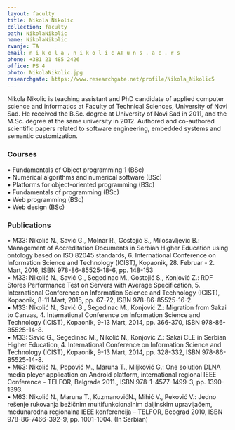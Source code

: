 ```yaml
---
layout: faculty
title: Nikola Nikolic
collection: faculty
path: NikolaNikolic
name: NikolaNikolic
zvanje: TA
email: n i k o l a . n i k o l i c AT u n s . a c . r s
phone: +381 21 485 2426
office: PS 4
photo: NikolaNikolic.jpg
researchgate: https://www.researchgate.net/profile/Nikola_Nikolic5
---
```

Nikola Nikolic is teaching assistant and PhD candidate of applied computer science and informatics at Faculty of Technical Sciences, University of Novi Sad. He received the B.Sc. degree at University of Novi Sad in 2011, and the M.Sc. degree at the same university in 2012. Authored and co-authored scientific papers related to software engineering, embedded systems and semantic customization.

### Courses

•	Fundamentals of Object programming 1 (BSc) <br />
•	Numerical algorithms and numerical software (BSc) <br />
•	Platforms for object-oriented programming (BSc) <br />
•	Fundamentals of programming (BSc) <br />
•	Web programming (BSc) <br />
•	Web design (BSc) <br />

### Publications
•	M33: Nikolić N., Savić G., Molnar R., Gostojić S., Milosavljevic B.: Management of Accreditation Documents in Serbian Higher Education using ontology based on ISO 82045 standards, 6. International Conference on Information Science and Technology (ICIST), Kopaonik, 28. Februar - 2. Mart, 2016, ISBN 978-86-85525-18-6, pp. 148-153 <br />
•	M33: Nikolić N., Savić G., Segedinac M., Gostojić S., Konjović Z.: RDF Stores Performance Test on Servers with Average Specification, 5. International Conference on Information Science and Technology (ICIST), Kopaonik, 8-11 Mart, 2015, pp. 67-72, ISBN 978-86-85525-16-2. <br />
•	M33: Nikolić N., Savić G., Segedinac M., Konjović Z.: Migration from Sakai to Canvas, 4. International Conference on Information Science and Technology (ICIST), Kopaonik, 9-13 Mart, 2014, pp. 366-370, ISBN 978-86-85525-14-8. <br />
•	M33: Savić G., Segedinac M., Nikolić N., Konjović Z.: Sakai CLE in Serbian Higher Education, 4. International Conference on Information Science and Technology (ICIST), Kopaonik, 9-13 Mart, 2014, pp. 328-332, ISBN 978-86-85525-14-8. <br />
•	M63: Nikolić N., Popović M., Maruna T., Miljković G.: One solution DLNA media pleyer application on Android platform, international regional IEEE Conference - TELFOR, Belgrade 2011., ISBN 978-1-4577-1499-3, pp. 1390-1393. <br />
•	M63: Nikolić N., Maruna T., KuzmanovićN., Mihić V., Peković V.: Jedno rešenje rukovanja bežičnim multifunkcionalnim daljinskim upravljačem, međunarodna regionalna IEEE konferencija – TELFOR, Beograd 2010, ISBN 978-86-7466-392-9, pp. 1001-1004. (In Serbian) <br />

